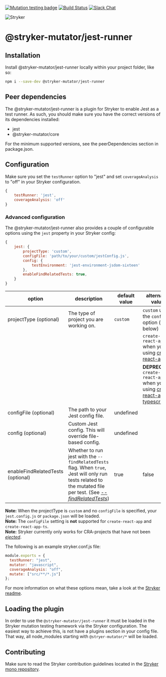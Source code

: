 [![Mutation testing badge](https://img.shields.io/endpoint?style=flat&url=https%3A%2F%2Fbadge-api.stryker-mutator.io%2Fgithub.com%2Fstryker-mutator%2Fstryker%2Fmaster%3Fmodule%3Djest-runner)](https://dashboard.stryker-mutator.io/reports/github.com/stryker-mutator/stryker/master?module=jest-runner)
[![Build Status](https://github.com/stryker-mutator/stryker/workflows/CI/badge.svg)](https://github.com/stryker-mutator/stryker/actions?query=workflow%3ACI+branch%3Amaster)
[![Slack Chat](https://img.shields.io/badge/slack-chat-brightgreen.svg?logo=slack)](https://join.slack.com/t/stryker-mutator/shared_invite/enQtOTUyMTYyNTg1NDQ0LTU4ODNmZDlmN2I3MmEyMTVhYjZlYmJkOThlNTY3NTM1M2QxYmM5YTM3ODQxYmJjY2YyYzllM2RkMmM1NjNjZjM)

![Stryker](https://github.com/stryker-mutator/stryker/raw/master/stryker-80x80.png)

# @stryker-mutator/jest-runner

## Installation
Install @stryker-mutator/jest-runner locally within your project folder, like so:

```bash
npm i --save-dev @stryker-mutator/jest-runner
```

## Peer dependencies
The @stryker-mutator/jest-runner is a plugin for Stryker to enable Jest as a test runner. As such, you should make sure you have the correct versions of its dependencies installed:

- jest
- @stryker-mutator/core

For the minimum supported versions, see the peerDependencies section in package.json.

## Configuration
Make sure you set the `testRunner` option to "jest" and set `coverageAnalysis` to "off" in your Stryker configuration.

```javascript
{
    testRunner: 'jest',
    coverageAnalysis: 'off'
}
```

### Advanced configuration
The @stryker-mutator/jest-runner also provides a couple of configurable options using the `jest` property in your Stryker config:

```javascript
{
    jest: {
        projectType: 'custom',
        configFile: 'path/to/your/custom/jestConfig.js',
        config: {
            testEnvironment: 'jest-environment-jsdom-sixteen'
        },
        enableFindRelatedTests: true,
    }
}
```

| option | description | default value | alternative values |
|----|----|----|---|
| projectType (optional) | The type of project you are working on. | `custom` | `custom` uses the `config` option (see below)|
| | | | `create-react-app` when you are using [create-react-app](https://github.com/facebook/create-react-app) |
| | | | **DEPRECATED** `create-react-app-ts` when you are using [create-react-app-typescript](https://github.com/wmonk/create-react-app-typescript) |
| configFile (optional) | The path to your Jest config file. | undefined | |
| config (optional) | Custom Jest config. This will override file-based config. | undefined | |
| enableFindRelatedTests (optional) | Whether to run jest with the `--findRelatedTests` flag. When `true`, Jest will only run tests related to the mutated file per test. (See [_--findRelatedTests_](https://jestjs.io/docs/en/cli.html#findrelatedtests-spaceseparatedlistofsourcefiles))  | true | false |

**Note:** When the projectType is `custom` and no `configFile` is specified, your `jest.config.js` or `package.json` will be loaded. \
**Note:** The `configFile` setting is **not** supported for `create-react-app` and `create-react-app-ts`. \
**Note:** Stryker currently only works for CRA-projects that have not been [_ejected_](https://github.com/facebook/create-react-app/blob/master/packages/react-scripts/template/README.md#npm-run-eject).

The following is an example stryker.conf.js file:

```javascript
module.exports = {
  testRunner: "jest",
  mutator: "javascript",
  coverageAnalysis: "off",
  mutate: ["src/**/*.js"]
};
```

For more information on what these options mean, take a look at the [Stryker readme](https://github.com/stryker-mutator/stryker/blob/master/packages/core/README.md#available-options).

## Loading the plugin
In order to use the `@stryker-mutator/jest-runner` it must be loaded in the Stryker mutation testing framework via the Stryker configuration. The easiest way to achieve this, is not have a plugins section in your config file. That way, all node_modules starting with `@stryer-mutator/*` will be loaded.

## Contributing
Make sure to read the Stryker contribution guidelines located in the [Stryker mono repository](https://github.com/stryker-mutator/stryker/blob/master/CONTRIBUTING.md).
